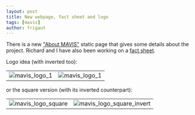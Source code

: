 ```yaml
---
layout: post
title: New webpage, fact sheet and logo
tags: [mavis]
author: frigaut
---
```


There is a new ["About MAVIS"]({{site.baseurl}}/mavis/) static page that gives some details about the project. Richard and I have also been working on a [fact sheet]({{site.baseurl}}/assets/pdfs/MAVIS_factsheet.pdf).


Logo idea (with inverted too):

|     |     |
| --- | --- |
| ![mavis_logo_1]({{site.baseurl}}/assets/images/mavis_logo_2.png) | ![mavis_logo_1]({{site.baseurl}}/assets/images/mavis_logo_2_invert.png) | 

or the square version (with its inverted counterpart):

|     |     |
| --- | --- |
| ![mavis_logo_square]({{site.baseurl}}/assets/images/mavis_logo_square.png) | ![mavis_logo_square_invert]({{site.baseurl}}/assets/images/mavis_logo_square_invert.png) |
